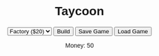 # Taycoon
<!DOCTYPE html>
<html lang="en">
<head>
  <meta charset="UTF-8">
  <meta name="viewport" content="width=device-width, initial-scale=1.0">
  <title>Tycoon Game</title>
  <style>
    /* CSS styles */
    body {
      font-family: Arial, sans-serif;
      margin: 0;
      padding: 0;
      text-align: center;
    }
    #game {
      display: grid;
      grid-template-columns: repeat(10, 50px);
      grid-template-rows: repeat(10, 50px);
      gap: 2px;
      margin: 20px auto;
      width: 520px;
    }
    .tile {
      border: 1px solid #ccc;
      background-color: #f9f9f9;
      display: flex;
      align-items: center;
      justify-content: center;
      cursor: pointer;
      position: relative;
    }
    .tile img {
      width: 100%;
      height: 100%;
    }
    #menu {
      margin: 20px auto;
    }
  </style>
</head>
<body>
  <!-- HTML structure -->
  <div id="menu">
    <select id="buildingType">
      <option value="factory">Factory ($20)</option>
      <option value="house">House ($15)</option>
    </select>
    <button onclick="build()">Build</button>
    <button onclick="saveGame()">Save Game</button>
    <button onclick="loadGame()">Load Game</button>
    <p>Money: <span id="money">50</span></p>
  </div>
  <div id="game"></div>

  <script>
    // JavaScript logic
    const grid = document.getElementById("game");
    const moneyDisplay = document.getElementById("money");

    let money = 50;
    const tiles = [];
    const earnings = 5;

    // Initialize grid
    for (let i = 0; i < 100; i++) {
      const tile = document.createElement("div");
      tile.className = "tile";
      tile.dataset.built = "false";
      tile.dataset.level = "0";
      tile.onclick = () => selectTile(i);
      grid.appendChild(tile);
      tiles.push(tile);
    }

    let selectedTile = null;

    function selectTile(index) {
      selectedTile = tiles[index];
      if (selectedTile.dataset.built === "true") {
        alert(`This tile is built! Level: ${selectedTile.dataset.level}`);
      } else {
        alert("This tile is empty. You can build here!");
      }
    }

    function build() {
      if (!selectedTile || selectedTile.dataset.built === "true") return;

      const buildingType = document.getElementById("buildingType").value;
      const cost = buildingType === "factory" ? 20 : 15;

      if (money >= cost) {
        money -= cost;
        selectedTile.dataset.built = "true";
        selectedTile.dataset.level = "1";
        selectedTile.dataset.type = buildingType;

        // Clear existing content and add image
        selectedTile.innerHTML = "";
        const img = document.createElement("img");
        img.src = buildingType === "factory" ? "factory.png" : "house.png";
        img.style.width = "100%";
        img.style.height = "100%";
        selectedTile.appendChild(img);

        updateMoney();
      } else {
        alert("Not enough money!");
      }
    }

    function saveGame() {
      const gameState = {
        money,
        tiles: tiles.map(tile => ({
          built: tile.dataset.built,
          level: tile.dataset.level,
          type: tile.dataset.type,
        })),
      };
      localStorage.setItem("tycoonGame", JSON.stringify(gameState));
      alert("Game saved!");
    }

    function loadGame() {
      const savedState = localStorage.getItem("tycoonGame");
      if (!savedState) return;
      const { money: savedMoney, tiles: savedTiles } = JSON.parse(savedState);
      money = savedMoney;
      updateMoney();
      savedTiles.forEach((tileData, index) => {
        const tile = tiles[index];
        tile.dataset.built = tileData.built;
        tile.dataset.level = tileData.level;
        tile.dataset.type = tileData.type;
        tile.className = tileData.built === "true" ? "tile built" : "tile";
        tile.innerHTML = "";
        if (tileData.built === "true") {
          const img = document.createElement("img");
          img.src = tileData.type === "factory" ? "factory.png" : "house.png";
          tile.appendChild(img);
        }
      });
    }

    function updateMoney() {
      moneyDisplay.textContent = money;
    }

    // Earnings loop
    setInterval(() => {
      tiles.forEach(tile => {
        if (tile.dataset.built === "true") {
          money += earnings * parseInt(tile.dataset.level);
        }
      });
      updateMoney();
    }, 3000);

    // Random events
    function triggerRandomEvent() {
      const eventType = Math.random() > 0.5 ? "good" : "bad";
      if (eventType === "good") {
        const bonus = Math.floor(Math.random() * 20) + 10;
        money += bonus;
        alert(`Good Event! You received a bonus of $${bonus}.`);
      } else {
        const fine = Math.floor(Math.random() * 15) + 5;
        money -= fine;
        alert(`Bad Event! You were fined $${fine}.`);
        if (money < 0) money = 0;
      }
      updateMoney();
    }

    setInterval(triggerRandomEvent, 20000);

    // Load game on page load
    window.onload = loadGame;
  </script>
</body>
</html>
